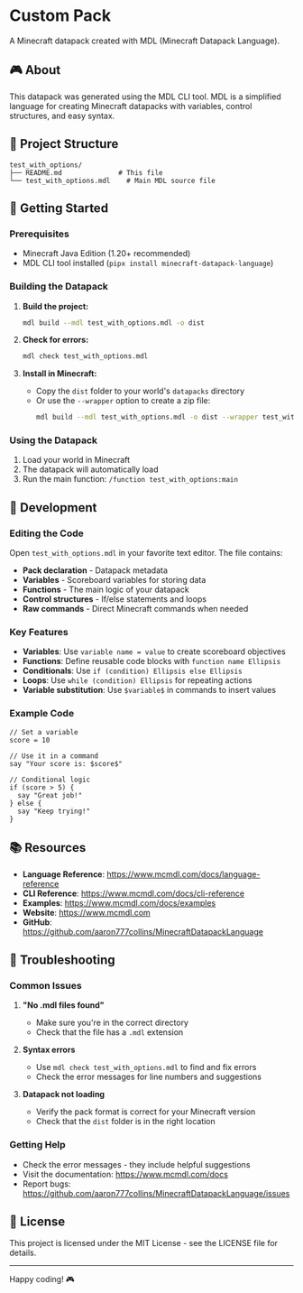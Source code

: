 # Custom Pack

A Minecraft datapack created with MDL (Minecraft Datapack Language).

## 🎮 About

This datapack was generated using the MDL CLI tool. MDL is a simplified language for creating Minecraft datapacks with variables, control structures, and easy syntax.

## 📁 Project Structure

```
test_with_options/
├── README.md              # This file
└── test_with_options.mdl    # Main MDL source file
```

## 🚀 Getting Started

### Prerequisites

- Minecraft Java Edition (1.20+ recommended)
- MDL CLI tool installed (`pipx install minecraft-datapack-language`)

### Building the Datapack

1. **Build the project:**
   ```bash
   mdl build --mdl test_with_options.mdl -o dist
   ```

2. **Check for errors:**
   ```bash
   mdl check test_with_options.mdl
   ```

3. **Install in Minecraft:**
   - Copy the `dist` folder to your world's `datapacks` directory
   - Or use the `--wrapper` option to create a zip file:
     ```bash
     mdl build --mdl test_with_options.mdl -o dist --wrapper test_with_options
     ```

### Using the Datapack

1. Load your world in Minecraft
2. The datapack will automatically load
3. Run the main function: `/function test_with_options:main`

## 🔧 Development

### Editing the Code

Open `test_with_options.mdl` in your favorite text editor. The file contains:

- **Pack declaration** - Datapack metadata
- **Variables** - Scoreboard variables for storing data
- **Functions** - The main logic of your datapack
- **Control structures** - If/else statements and loops
- **Raw commands** - Direct Minecraft commands when needed

### Key Features

- **Variables**: Use `variable name = value` to create scoreboard objectives
- **Functions**: Define reusable code blocks with `function name Ellipsis`
- **Conditionals**: Use `if (condition) Ellipsis else Ellipsis`
- **Loops**: Use `while (condition) Ellipsis` for repeating actions
- **Variable substitution**: Use `$variable$` in commands to insert values

### Example Code

```mdl
// Set a variable
score = 10

// Use it in a command
say "Your score is: $score$"

// Conditional logic
if (score > 5) {
  say "Great job!"
} else {
  say "Keep trying!"
}
```

## 📚 Resources

- **Language Reference**: https://www.mcmdl.com/docs/language-reference
- **CLI Reference**: https://www.mcmdl.com/docs/cli-reference
- **Examples**: https://www.mcmdl.com/docs/examples
- **Website**: https://www.mcmdl.com
- **GitHub**: https://github.com/aaron777collins/MinecraftDatapackLanguage

## 🐛 Troubleshooting

### Common Issues

1. **"No .mdl files found"**
   - Make sure you're in the correct directory
   - Check that the file has a `.mdl` extension

2. **Syntax errors**
   - Use `mdl check test_with_options.mdl` to find and fix errors
   - Check the error messages for line numbers and suggestions

3. **Datapack not loading**
   - Verify the pack format is correct for your Minecraft version
   - Check that the `dist` folder is in the right location

### Getting Help

- Check the error messages - they include helpful suggestions
- Visit the documentation: https://www.mcmdl.com/docs
- Report bugs: https://github.com/aaron777collins/MinecraftDatapackLanguage/issues

## 📄 License

This project is licensed under the MIT License - see the LICENSE file for details.

---

Happy coding! 🎮
